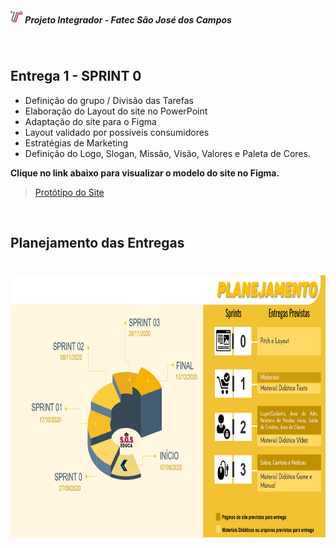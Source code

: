 <h5 align="left"> <img src = "/Imagens Geral/fatec.png" width="20" height="20" /> Projeto Integrador - Fatec São José dos Campos </h5>

<br>

## Entrega 1 - SPRINT 0

* Definição do grupo / Divisão das Tarefas 
* Elaboração do Layout do site no PowerPoint 
* Adaptação do site para o Figma 
* Layout validado por possíveis consumidores 
* Estratégias de Marketing 
* Definição do Logo, Slogan, Missão, Visão, Valores e Paleta de Cores.


**Clique no link abaixo para visualizar o modelo do site no Figma.**  
> [Protótipo do Site](https://www.figma.com/proto/IxIHeo1bBkB5B3z1DoVQIN/PI-Fatec?node-id=1%3A7&scaling=scale-down-width&hide-ui=1)

<br>

## Planejamento das Entregas

<h1 align="center"> <img src = "/Imagens Geral/planejamento_novo.png" width="710" height="420" /></h1>
